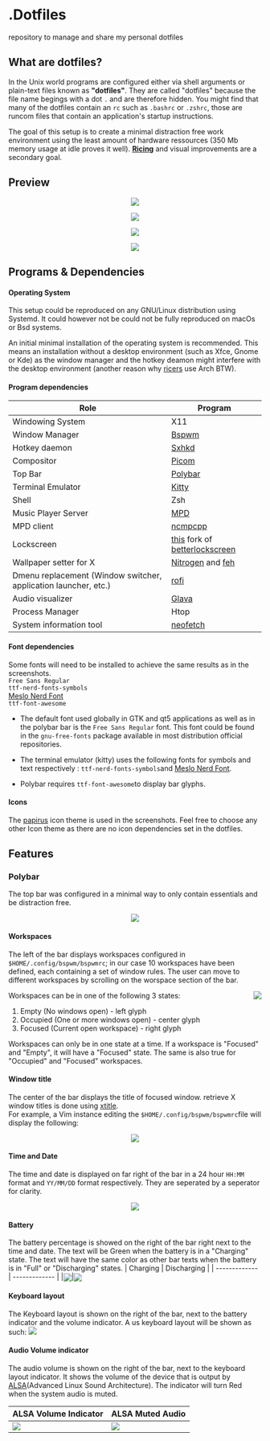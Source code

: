 # .Dotfiles
repository to manage and share my personal dotfiles 

## What are dotfiles? 
In the Unix world programs are configured either via shell arguments or plain-text files known as **"dotfiles"**. They are called "dotfiles" because the file name begings with a dot `.` and are therefore hidden. You might find that many of the dotfiles contain an `rc` such as `.bashrc` or `.zshrc`, those are runcom files that contain an application's startup instructions.

The goal of this setup is to create a minimal distraction free work environment using the least amount of hardware ressources (350 Mb memory usage at idle proves it well). **[Ricing](https://www.reddit.com/r/unixporn/wiki/themeing/dictionary#wiki_rice)** and visual improvements are a secondary goal.

## Preview 

<p align="center">
  <img src="https://github.com/UNIX-Like-Man/dotfiles/blob/master/.config/SetupScreenShots/Screen5.png">
</p>

<p align="center">
  <img src="https://github.com/UNIX-Like-Man/dotfiles/blob/master/.config/SetupScreenShots/Screen4.png">
</p>

<p align="center">
  <img src="https://github.com/UNIX-Like-Man/dotfiles/blob/master/.config/SetupScreenShots/Screen3.png">
</p>

<p align="center">
  <img src="https://github.com/UNIX-Like-Man/dotfiles/blob/master/.config/SetupScreenShots/Screen2.png">
</p>

## Programs & Dependencies

#### Operating System

This setup could be reproduced on any GNU/Linux distribution using Systemd.
It could however not be could not be fully reproduced on macOs or Bsd systems. 

An initial minimal installation of the operating system is recommended. This means an installation without a desktop environment (such as Xfce, Gnome or Kde) as the window manager and the hotkey deamon might interfere with the desktop environment (another reason why [ricers](https://www.reddit.com/r/unixporn/wiki/themeing/dictionary#wiki_rice) use Arch BTW). 
#### Program dependencies

| Role  | Program |
| ------------- | ------------- |
| Windowing System  | X11   |
| Window Manager  | [Bspwm ](https://github.com/baskerville/bspwm)  |
| Hotkey daemon | [Sxhkd](https://wiki.archlinux.org/index.php/Sxhkd)|
|Compositor | [Picom](https://github.com/yshui/picom)|
|Top Bar | [Polybar](https://github.com/polybar/polybar)|
|Terminal Emulator | [Kitty ](https://github.com/kovidgoyal/kitty)|
| Shell | Zsh|
| Music Player Server | [MPD](https://wiki.archlinux.org/index.php/Music_Player_Daemon)|
| MPD client | [ncmpcpp](https://wiki.archlinux.org/index.php/Ncmpcpp)|
| Lockscreen | [this](https://github.com/Unixado/betterlockscreen) fork of [betterlockscreen](https://github.com/pavanjadhaw/betterlockscreen)|
| Wallpaper setter for X | [Nitrogen](https://wiki.archlinux.org/index.php/Nitrogen) and [feh](https://wiki.archlinux.org/index.php/feh)|
| Dmenu replacement (Window switcher, application launcher, etc.) | [rofi](https://github.com/davatorium/rofi)|
| Audio visualizer | [Glava](https://github.com/jarcode-foss/glava)|
| Process Manager | Htop|
| System information tool | [neofetch](https://github.com/dylanaraps/neofetch)|

#### Font dependencies

Some fonts will need to be installed to achieve the same results as in the screenshots.<br/>
`Free Sans Regular`<br/>
`ttf-nerd-fonts-symbols`<br/>
[Meslo Nerd Font](https://github.com/ryanoasis/nerd-fonts/tree/master/patched-fonts/Meslo) <br/>
`ttf-font-awesome`<br/>

* The default font used globally in GTK and qt5 applications as well as in the polybar bar is the `Free Sans Regular` font. This font could be found in the `gnu-free-fonts` package available in most distribution official repositories. 

* The terminal emulator (kitty) uses the following fonts for symbols and text respectively : `ttf-nerd-fonts-symbols`and [Meslo Nerd Font](https://github.com/ryanoasis/nerd-fonts/tree/master/patched-fonts/Meslo).

* Polybar requires `ttf-font-awesome`to display bar glyphs.

#### Icons 

The [papirus](https://github.com/PapirusDevelopmentTeam/papirus-icon-theme) icon theme is used in the screenshots. Feel free to choose any other Icon theme as there are no icon dependencies set in the dotfiles.

## Features

### Polybar 

The top bar was configured in a minimal way to only contain essentials and be distraction free. 


<p align="center">
  <img src="https://github.com/Unixado/dotfiles/blob/master/.config/SetupScreenShots/PolybarScreenshot.png">
</p>

#### Workspaces

The left of the bar displays workspaces configured in `$HOME/.config/bspwm/bspwmrc`; in our case 10 workspaces have been defined, each containing a set of window rules. The user can move to different workspaces by scrolling on the worspace section of the bar.<br/>

Workspaces can be in one of the following 3 states: <img align="right" src="https://github.com/Unixado/dotfiles/blob/master/.config/SetupScreenShots/PolybarWorkspaces.png"> 
  
1. Empty (No windows open) - left glyph
2. Occupied (One or more windows open) - center glyph
3. Focused (Current open workspace) - right glyph 

Workspaces can only be in one state at a time. If a workspace is "Focused" and "Empty", it will have a "Focused" state. The same is also true for "Occupied" and "Focused" workspaces. 

#### Window title

The center of the bar displays the title of focused window. retrieve X window titles is done using [xtitle](https://github.com/baskerville/xtitle).<br/>
For example, a Vim instance editing the `$HOME/.config/bspwm/bspwmrc`file will display the following:
<p align="center">
  <img src="https://github.com/Unixado/dotfiles/blob/master/.config/SetupScreenShots/Xtitle.png">
</p>

#### Time and Date

The time and date is displayed on far right of the bar in a 24 hour `HH:MM` format and `YY/MM/DD` format respectively. They are seperated by a seperator for clarity.
<p align="center">
  <img src="https://github.com/Unixado/dotfiles/blob/master/.config/SetupScreenShots/TimeandDatePolybar.png">
</p>

#### Battery 

The battery percentage is showed on the right of the bar right next to the time and date. The text will be Green when the battery is in a "Charging" state. The text will have the same color as other bar texts when the battery is in "Full" or "Discharging" states.
| Charging  | Discharging |
| ------------- | ------------- |
|<img align="center" src="https://github.com/Unixado/dotfiles/blob/master/.config/SetupScreenShots/PolybarBatteryCharging.png">|<img align="center" src="https://github.com/Unixado/dotfiles/blob/master/.config/SetupScreenShots/PolybarBatteryDischarging.png">

#### Keyboard layout

The Keyboard layout is shown on the right of the bar, next to the battery indicator and the volume indicator. A us keyboard layout will be shown as such: <img src="https://github.com/Unixado/dotfiles/blob/master/.config/SetupScreenShots/PolybarKeyboardLayout.png">

#### Audio Volume indicator

The audio volume is shown on the right of the bar, next to the keyboard layout indicator. It shows the volume of the device that is output by [ALSA](https://www.alsa-project.org/wiki/Main_Page)(Advanced Linux Sound Architecture). The indicator will turn Red when the system audio is muted. 

| ALSA Volume Indicator  | ALSA Muted Audio |
| ------------- | ------------- |
|<img align="center" src="https://github.com/Unixado/dotfiles/blob/master/.config/SetupScreenShots/PolybarAudioVolume.png">|<img align="center" src="https://github.com/Unixado/dotfiles/blob/master/.config/SetupScreenShots/PolybarAudioVolumeMute.png">

